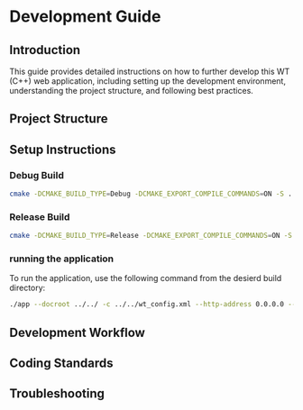 # Development Guide

## Introduction
This guide provides detailed instructions on how to further develop this WT (C++) web application, including setting up the development environment, understanding the project structure, and following best practices.

## Project Structure

## Setup Instructions

### Debug Build
```sh
cmake -DCMAKE_BUILD_TYPE=Debug -DCMAKE_EXPORT_COMPILE_COMMANDS=ON -S . -B build/debug && make -j$(nproc)
```
### Release Build
```sh
cmake -DCMAKE_BUILD_TYPE=Release -DCMAKE_EXPORT_COMPILE_COMMANDS=ON -S . -B build/release && make -j$(nproc)
```
### running the application
To run the application, use the following command from the desierd build directory:
```sh
./app --docroot ../../ -c ../../wt_config.xml --http-address 0.0.0.0 --http-port 9020
```

## Development Workflow

## Coding Standards

## Troubleshooting

